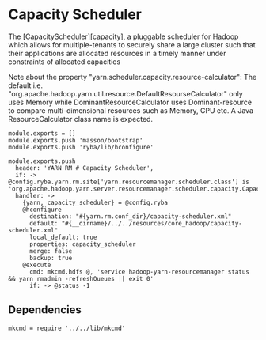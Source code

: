 

# Capacity Scheduler

The [CapacityScheduler][capacity], a pluggable scheduler for Hadoop which allows for
multiple-tenants to securely share a large cluster such that their applications
are allocated resources in a timely manner under constraints of allocated
capacities

Note about the property "yarn.scheduler.capacity.resource-calculator": The
default i.e. "org.apache.hadoop.yarn.util.resource.DefaultResourseCalculator"
only uses Memory while DominantResourceCalculator uses Dominant-resource to
compare multi-dimensional resources such as Memory, CPU etc. A Java
ResourceCalculator class name is expected.

    module.exports = []
    module.exports.push 'masson/bootstrap'
    module.exports.push 'ryba/lib/hconfigure'
    
    module.exports.push
      header: 'YARN RM # Capacity Scheduler',
      if: -> @config.ryba.yarn.rm.site['yarn.resourcemanager.scheduler.class'] is 'org.apache.hadoop.yarn.server.resourcemanager.scheduler.capacity.CapacityScheduler'
      handler: ->
        {yarn, capacity_scheduler} = @config.ryba
        @hconfigure
          destination: "#{yarn.rm.conf_dir}/capacity-scheduler.xml"
          default: "#{__dirname}/../../resources/core_hadoop/capacity-scheduler.xml"
          local_default: true
          properties: capacity_scheduler
          merge: false
          backup: true
        @execute
          cmd: mkcmd.hdfs @, 'service hadoop-yarn-resourcemanager status && yarn rmadmin -refreshQueues || exit 0'
          if: -> @status -1

## Dependencies

    mkcmd = require '../../lib/mkcmd'

